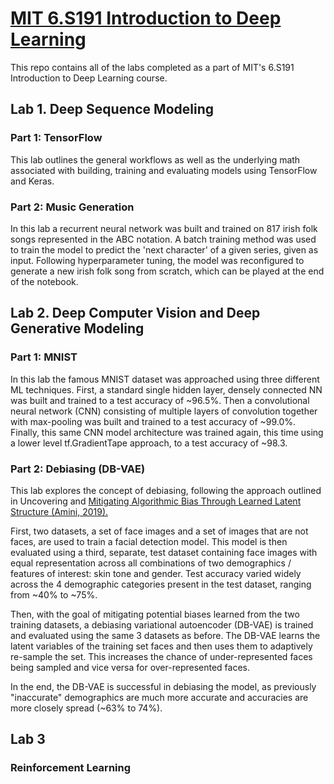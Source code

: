 # [MIT 6.S191 Introduction to Deep Learning](http://introtodeeplearning.com/)

This repo contains all of the labs completed as a part of MIT's 6.S191 Introduction to Deep Learning course.

## Lab 1. Deep Sequence Modeling

### Part 1: TensorFlow

This lab outlines the general workflows as well as the underlying math associated with building, training and 
evaluating models using TensorFlow and Keras. 

### Part 2: Music Generation

In this lab a recurrent neural network was built and trained on 817 irish folk songs represented in the ABC notation. 
A batch training method was used to train the model to predict the 'next character' of a given series, given as input.
Following hyperparameter tuning, the model was reconfigured to generate a new irish folk song from scratch, which can
be played at the end of the notebook.


## Lab 2. Deep Computer Vision and Deep Generative Modeling

### Part 1: MNIST

In this lab the famous MNIST dataset was approached using three different ML techniques. First, a standard single hidden 
layer, densely connected NN was built and trained to a test accuracy of ~96.5%. Then a convolutional neural network (CNN) 
consisting of multiple layers of convolution together with max-pooling was built and trained to a test accuracy of 
~99.0%. Finally, this same CNN model architecture was trained again, this time using a lower level tf.GradientTape 
approach, to a test accuracy of ~98.3.

### Part 2: Debiasing (DB-VAE)

This lab explores the concept of debiasing, following the approach outlined in Uncovering and [Mitigating Algorithmic 
Bias Through Learned Latent Structure (Amini, 2019).](http://introtodeeplearning.com/AAAI_MitigatingAlgorithmicBias.pdf)

First, two datasets, a set of face images and a set of images that are not faces, are used to train a facial detection 
model. This model is then evaluated using a third, separate, test dataset containing face images with equal representation 
across all combinations of two demographics / features of interest: skin tone and gender. Test accuracy varied widely across 
the 4 demographic categories present in the test dataset, ranging from ~40% to ~75%.

Then, with the goal of mitigating potential biases learned from the two training datasets, a debiasing variational 
autoencoder (DB-VAE) is trained and evaluated using the same 3 datasets as before. The DB-VAE learns the latent variables 
of the training set faces and then uses them to adaptively re-sample the set. This increases the chance of under-represented
faces being sampled and vice versa for over-represented faces.

In the end, the DB-VAE is successful in debiasing the model, as previously "inaccurate" demographics are much more accurate 
and accuracies are more closely spread (~63% to 74%).

## Lab 3

### Reinforcement Learning

